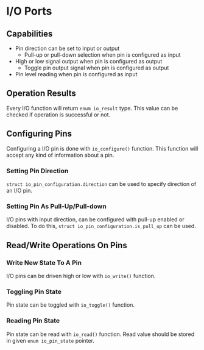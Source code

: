 # I/O Ports

## Capabilities

* Pin direction can be set to input or output
    * Pull-up or pull-down selection when pin is configured as input
* High or low signal output when pin is configured as output
    * Toggle pin output signal when pin is configured as output
* Pin level reading when pin is configured as input

## Operation Results

Every I/O function will return `enum io_result` type. This value can be
checked if operation is successful or not.

## Configuring Pins

Configuring a I/O pin is done with `io_configure()` function. This function
will accept any kind of information about a pin.

### Setting Pin Direction

`struct io_pin_configuration.direction` can be used to specify direction of an
I/O pin.

### Setting Pin As Pull-Up/Pull-down

I/O pins with input direction, can be configured with pull-up enabled or
disabled. To do this, `struct io_pin_configuration.is_pull_up` can be used.

## Read/Write Operations On Pins

### Write New State To A Pin

I/O pins can be driven high or low with `io_write()` function.

### Toggling Pin State

Pin state can be toggled with `io_toggle()` function.

### Reading Pin State

Pin state can be read with `io_read()` function. Read value should be stored
in given `enum io_pin_state` pointer.
